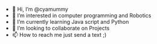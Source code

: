 - 👋 Hi, I’m @cyamummy
- 👀 I’m interested in computer programming and Robotics
- 🌱 I’m currently learning Java script and Python
- 💞️ I’m looking to collaborate on Projects
- 📫 How to reach me just send a text ;)
